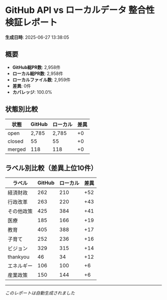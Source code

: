# GitHub API vs ローカルデータ 整合性検証レポート

**生成日時**: 2025-06-27 13:38:05

## 概要

- **GitHub総PR数**: 2,958件
- **ローカル総PR数**: 2,958件
- **ローカルファイル数**: 2,959件
- **差異**: 0件
- **カバレッジ**: 100.0%

## 状態別比較

| 状態 | GitHub | ローカル | 差異 |
|------|--------|----------|------|
| open | 2,785 | 2,785 | +0 |
| closed | 55 | 55 | +0 |
| merged | 118 | 118 | +0 |

## ラベル別比較（差異上位10件）

| ラベル | GitHub | ローカル | 差異 |
|--------|--------|----------|------|
| 経済財政 | 262 | 210 | +52 |
| 行政改革 | 263 | 220 | +43 |
| その他政策 | 425 | 384 | +41 |
| 医療 | 185 | 166 | +19 |
| 教育 | 405 | 388 | +17 |
| 子育て | 252 | 236 | +16 |
| ビジョン | 329 | 315 | +14 |
| thankyou | 46 | 34 | +12 |
| エネルギー | 106 | 100 | +6 |
| 産業政策 | 150 | 144 | +6 |

---
*このレポートは自動生成されました*